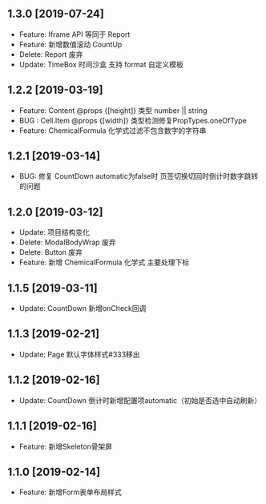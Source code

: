 ## 1.3.0 [2019-07-24]

* Feature: Iframe API 等同于 Report
* Feature: 新增数值滚动 CountUp
* Delete: Report 废弃
* Update: TimeBox 时间沙盒 支持 format 自定义模板

## 1.2.2 [2019-03-19]

* Feature: Content @props {[height]} 类型 number || string
* BUG : Cell.Item @props {[width]} 类型检测修复PropTypes.oneOfType
* Feature: ChemicalFormula 化学式过滤不包含数字的字符串

## 1.2.1 [2019-03-14]

* BUG: 修复 CountDown automatic为false时 页签切换切回时倒计时数字跳转的问题

## 1.2.0 [2019-03-12]

* Update: 项目结构变化
* Delete: ModalBodyWrap 废弃
* Delete: Button 废弃
* Feature: 新增 ChemicalFormula 化学式 主要处理下标

## 1.1.5 [2019-03-11]

* Update: CountDown 新增onCheck回调

## 1.1.3 [2019-02-21]

* Update: Page 默认字体样式#333移出

## 1.1.2 [2019-02-16]

* Update: CountDown 倒计时新增配置项automatic（初始是否选中自动刷新）

## 1.1.1 [2019-02-16]

* Feature: 新增Skeleton骨架屏

## 1.1.0 [2019-02-14]

* Feature: 新增Form表单布局样式
